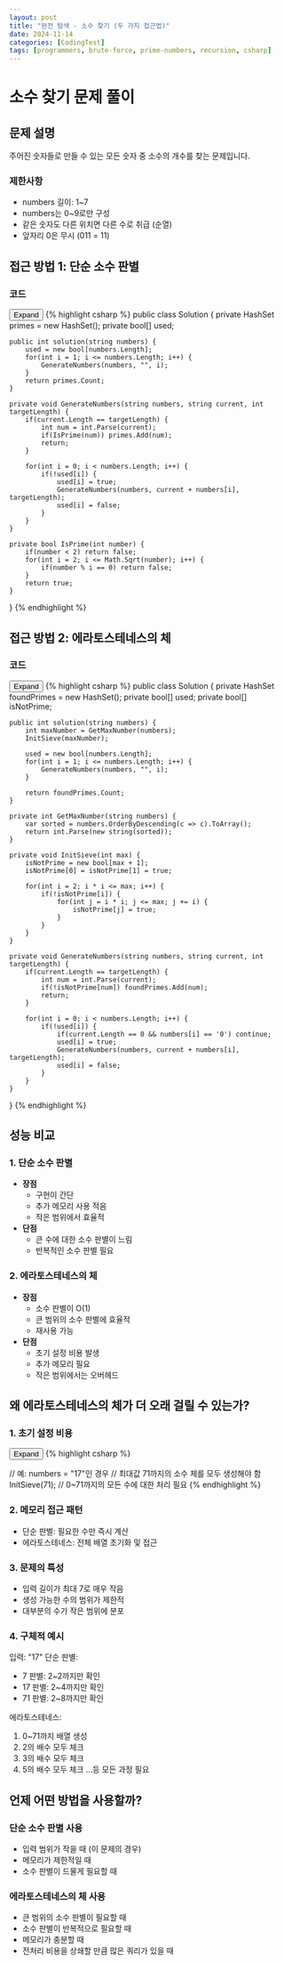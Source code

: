 ```yaml
---
layout: post
title: "완전 탐색 - 소수 찾기 (두 가지 접근법)"
date: 2024-11-14
categories: [CodingTest]
tags: [programmers, brute-force, prime-numbers, recursion, csharp]
---
```


# 소수 찾기 문제 풀이

## 문제 설명
주어진 숫자들로 만들 수 있는 모든 숫자 중 소수의 개수를 찾는 문제입니다.

### 제한사항
- numbers 길이: 1~7
- numbers는 0~9로만 구성
- 같은 숫자도 다른 위치면 다른 수로 취급 (순열)
- 앞자리 0은 무시 (011 = 11)

## 접근 방법 1: 단순 소수 판별

### 코드
<div class="code-block-container">
    <button class="code-toggle">Expand</button>
    {% highlight csharp %}
public class Solution {
    private HashSet<int> primes = new HashSet<int>();
    private bool[] used;
    
    public int solution(string numbers) {
        used = new bool[numbers.Length];
        for(int i = 1; i <= numbers.Length; i++) {
            GenerateNumbers(numbers, "", i);
        }
        return primes.Count;
    }
    
    private void GenerateNumbers(string numbers, string current, int targetLength) {
        if(current.Length == targetLength) {
            int num = int.Parse(current);
            if(IsPrime(num)) primes.Add(num);
            return;
        }
        
        for(int i = 0; i < numbers.Length; i++) {
            if(!used[i]) {
                used[i] = true;
                GenerateNumbers(numbers, current + numbers[i], targetLength);
                used[i] = false;
            }
        }
    }
    
    private bool IsPrime(int number) {
        if(number < 2) return false;
        for(int i = 2; i <= Math.Sqrt(number); i++) {
            if(number % i == 0) return false;
        }
        return true;
    }
}
{% endhighlight %}
</div>

## 접근 방법 2: 에라토스테네스의 체

### 코드
<div class="code-block-container">
    <button class="code-toggle">Expand</button>
    {% highlight csharp %}
public class Solution {
    private HashSet<int> foundPrimes = new HashSet<int>();
    private bool[] used;
    private bool[] isNotPrime;
    
    public int solution(string numbers) {
        int maxNumber = GetMaxNumber(numbers);
        InitSieve(maxNumber);
        
        used = new bool[numbers.Length];
        for(int i = 1; i <= numbers.Length; i++) {
            GenerateNumbers(numbers, "", i);
        }
        
        return foundPrimes.Count;
    }
    
    private int GetMaxNumber(string numbers) {
        var sorted = numbers.OrderByDescending(c => c).ToArray();
        return int.Parse(new string(sorted));
    }
    
    private void InitSieve(int max) {
        isNotPrime = new bool[max + 1];
        isNotPrime[0] = isNotPrime[1] = true;
        
        for(int i = 2; i * i <= max; i++) {
            if(!isNotPrime[i]) {
                for(int j = i * i; j <= max; j += i) {
                    isNotPrime[j] = true;
                }
            }
        }
    }
    
    private void GenerateNumbers(string numbers, string current, int targetLength) {
        if(current.Length == targetLength) {
            int num = int.Parse(current);
            if(!isNotPrime[num]) foundPrimes.Add(num);
            return;
        }
        
        for(int i = 0; i < numbers.Length; i++) {
            if(!used[i]) {
                if(current.Length == 0 && numbers[i] == '0') continue;
                used[i] = true;
                GenerateNumbers(numbers, current + numbers[i], targetLength);
                used[i] = false;
            }
        }
    }
}
    {% endhighlight %}
</div>

## 성능 비교

### 1. 단순 소수 판별
- **장점**
  - 구현이 간단
  - 추가 메모리 사용 적음
  - 작은 범위에서 효율적
- **단점**
  - 큰 수에 대한 소수 판별이 느림
  - 반복적인 소수 판별 필요

### 2. 에라토스테네스의 체
- **장점**
  - 소수 판별이 O(1)
  - 큰 범위의 소수 판별에 효율적
  - 재사용 가능
- **단점**
  - 초기 설정 비용 발생
  - 추가 메모리 필요
  - 작은 범위에서는 오버헤드

## 왜 에라토스테네스의 체가 더 오래 걸릴 수 있는가?

### 1. 초기 설정 비용
<div class="code-block-container">
    <button class="code-toggle">Expand</button>
    {% highlight csharp %}
    
// 예: numbers = "17"인 경우
// 최대값 71까지의 소수 체를 모두 생성해야 함
InitSieve(71);  // 0~71까지의 모든 수에 대한 처리 필요
    {% endhighlight %}
</div>

### 2. 메모리 접근 패턴
- 단순 판별: 필요한 수만 즉시 계산
- 에라토스테네스: 전체 배열 초기화 및 접근

### 3. 문제의 특성
- 입력 길이가 최대 7로 매우 작음
- 생성 가능한 수의 범위가 제한적
- 대부분의 수가 작은 범위에 분포

### 4. 구체적 예시
입력: "17"
단순 판별:
- 7 판별: 2~2까지만 확인
- 17 판별: 2~4까지만 확인
- 71 판별: 2~8까지만 확인

에라토스테네스:
1. 0~71까지 배열 생성
2. 2의 배수 모두 체크
3. 3의 배수 모두 체크
4. 5의 배수 모두 체크
...등 모든 과정 필요

## 언제 어떤 방법을 사용할까?

### 단순 소수 판별 사용
- 입력 범위가 작을 때 (이 문제의 경우)
- 메모리가 제한적일 때
- 소수 판별이 드물게 필요할 때

### 에라토스테네스의 체 사용
- 큰 범위의 소수 판별이 필요할 때
- 소수 판별이 반복적으로 필요할 때
- 메모리가 충분할 때
- 전처리 비용을 상쇄할 만큼 많은 쿼리가 있을 때